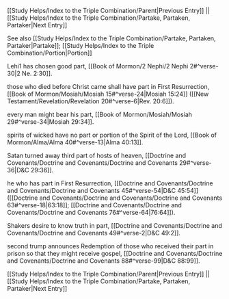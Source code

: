 [[Study Helps/Index to the Triple Combination/Parent|Previous Entry]]  ||  [[Study Helps/Index to the Triple Combination/Partake, Partaken, Partaker|Next Entry]]

 See also [[Study Helps/Index to the Triple Combination/Partake, Partaken, Partaker|Partake]]; [[Study Helps/Index to the Triple Combination/Portion|Portion]]

 Lehi1 has chosen good part, [[Book of Mormon/2 Nephi/2 Nephi 2#^verse-30|2 Ne. 2:30]].

 those who died before Christ came shall have part in First Resurrection, [[Book of Mormon/Mosiah/Mosiah 15#^verse-24|Mosiah 15:24]] ([[New Testament/Revelation/Revelation 20#^verse-6|Rev. 20:6]]).

 every man might bear his part, [[Book of Mormon/Mosiah/Mosiah 29#^verse-34|Mosiah 29:34]].

 spirits of wicked have no part or portion of the Spirit of the Lord, [[Book of Mormon/Alma/Alma 40#^verse-13|Alma 40:13]].

 Satan turned away third part of hosts of heaven, [[Doctrine and Covenants/Doctrine and Covenants/Doctrine and Covenants 29#^verse-36|D&C 29:36]].

 he who has part in First Resurrection, [[Doctrine and Covenants/Doctrine and Covenants/Doctrine and Covenants 45#^verse-54|D&C 45:54]] ([[Doctrine and Covenants/Doctrine and Covenants/Doctrine and Covenants 63#^verse-18|63:18]]; [[Doctrine and Covenants/Doctrine and Covenants/Doctrine and Covenants 76#^verse-64|76:64]]).

 Shakers desire to know truth in part, [[Doctrine and Covenants/Doctrine and Covenants/Doctrine and Covenants 49#^verse-2|D&C 49:2]].

 second trump announces Redemption of those who received their part in prison so that they might receive gospel, [[Doctrine and Covenants/Doctrine and Covenants/Doctrine and Covenants 88#^verse-99|D&C 88:99]].

[[Study Helps/Index to the Triple Combination/Parent|Previous Entry]]  ||  [[Study Helps/Index to the Triple Combination/Partake, Partaken, Partaker|Next Entry]]